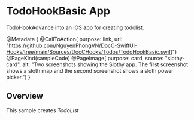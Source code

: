 # TodoHookBasic App

TodoHookAdvance into an iOS app for creating todolist.

@Metadata {
  @CallToAction(
                purpose: link,
                url: "https://github.com/NguyenPhongVN/DocC-SwiftUI-Hooks/tree/main/Sources/DocCHooks/Todos/TodoHookBasic.swift")
  @PageKind(sampleCode)
  @PageImage(
             purpose: card, 
             source: "slothy-card", 
             alt: "Two screenshots showing the Slothy app. The first screenshot shows a sloth map and the second screenshot shows a sloth power picker.")
}

## Overview

This sample creates _TodoList_
